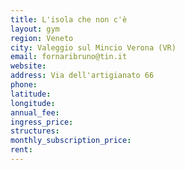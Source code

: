 ```yaml
---
title: L'isola che non c'è
layout: gym
region: Veneto
city: Valeggio sul Mincio Verona (VR)
email: fornaribruno@tin.it
website: 
address: Via dell'artigianato 66
phone: 
latitude: 
longitude: 
annual_fee: 
ingress_price: 
structures: 
monthly_subscription_price: 
rent: 
---
```


